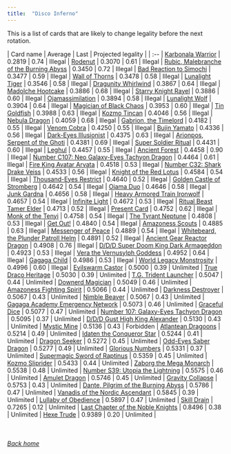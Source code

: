 ```yaml
---
title:  "Disco Inferno"
---
```


This is a list of cards that are likely to change legality before the next rotation.

| Card name | Average | Last | Projected legality |
| :-- |
[Karbonala Warrior](https://db.ygoprodeck.com/card/?search=Karbonala%20Warrior) | 0.2819 | 0.74 | Illegal |
[Rodenut](https://db.ygoprodeck.com/card/?search=Rodenut) | 0.3070 | 0.61 | Illegal |
[Rubic, Malebranche of the Burning Abyss](https://db.ygoprodeck.com/card/?search=Rubic,%20Malebranche%20of%20the%20Burning%20Abyss) | 0.3450 | 0.72 | Illegal |
[Bad Reaction to Simochi](https://db.ygoprodeck.com/card/?search=Bad%20Reaction%20to%20Simochi) | 0.3477 | 0.59 | Illegal |
[Wall of Thorns](https://db.ygoprodeck.com/card/?search=Wall%20of%20Thorns) | 0.3478 | 0.58 | Illegal |
[Lunalight Tiger](https://db.ygoprodeck.com/card/?search=Lunalight%20Tiger) | 0.3546 | 0.58 | Illegal |
[Dragunity Whirlwind](https://db.ygoprodeck.com/card/?search=Dragunity%20Whirlwind) | 0.3867 | 0.64 | Illegal |
[Madolche Hootcake](https://db.ygoprodeck.com/card/?search=Madolche%20Hootcake) | 0.3886 | 0.68 | Illegal |
[Starry Knight Rayel](https://db.ygoprodeck.com/card/?search=Starry%20Knight%20Rayel) | 0.3886 | 0.60 | Illegal |
[Ojamassimilation](https://db.ygoprodeck.com/card/?search=Ojamassimilation) | 0.3894 | 0.58 | Illegal |
[Lunalight Wolf](https://db.ygoprodeck.com/card/?search=Lunalight%20Wolf) | 0.3904 | 0.64 | Illegal |
[Magician of Black Chaos](https://db.ygoprodeck.com/card/?search=Magician%20of%20Black%20Chaos) | 0.3953 | 0.60 | Illegal |
[Tin Goldfish](https://db.ygoprodeck.com/card/?search=Tin%20Goldfish) | 0.3988 | 0.63 | Illegal |
[Kozmo Tincan](https://db.ygoprodeck.com/card/?search=Kozmo%20Tincan) | 0.4046 | 0.56 | Illegal |
[Nebula Dragon](https://db.ygoprodeck.com/card/?search=Nebula%20Dragon) | 0.4059 | 0.68 | Illegal |
[Gabrion, the Timelord](https://db.ygoprodeck.com/card/?search=Gabrion,%20the%20Timelord) | 0.4182 | 0.55 | Illegal |
[Venom Cobra](https://db.ygoprodeck.com/card/?search=Venom%20Cobra) | 0.4250 | 0.55 | Illegal |
[Bujin Yamato](https://db.ygoprodeck.com/card/?search=Bujin%20Yamato) | 0.4336 | 0.56 | Illegal |
[Dark-Eyes Illusionist](https://db.ygoprodeck.com/card/?search=Dark-Eyes%20Illusionist) | 0.4375 | 0.63 | Illegal |
[Arionpos, Serpent of the Ghoti](https://db.ygoprodeck.com/card/?search=Arionpos,%20Serpent%20of%20the%20Ghoti) | 0.4381 | 0.69 | Illegal |
[Super Soldier Ritual](https://db.ygoprodeck.com/card/?search=Super%20Soldier%20Ritual) | 0.4431 | 0.60 | Illegal |
[Leghul](https://db.ygoprodeck.com/card/?search=Leghul) | 0.4457 | 0.55 | Illegal |
[Ancient Forest](https://db.ygoprodeck.com/card/?search=Ancient%20Forest) | 0.4458 | 0.90 | Illegal |
[Number C107: Neo Galaxy-Eyes Tachyon Dragon](https://db.ygoprodeck.com/card/?search=Number%20C107:%20Neo%20Galaxy-Eyes%20Tachyon%20Dragon) | 0.4464 | 0.61 | Illegal |
[Fire King Avatar Arvata](https://db.ygoprodeck.com/card/?search=Fire%20King%20Avatar%20Arvata) | 0.4518 | 0.53 | Illegal |
[Number C32: Shark Drake Veiss](https://db.ygoprodeck.com/card/?search=Number%20C32:%20Shark%20Drake%20Veiss) | 0.4533 | 0.56 | Illegal |
[Knight of the Red Lotus](https://db.ygoprodeck.com/card/?search=Knight%20of%20the%20Red%20Lotus) | 0.4584 | 0.54 | Illegal |
[Thousand-Eyes Restrict](https://db.ygoprodeck.com/card/?search=Thousand-Eyes%20Restrict) | 0.4640 | 0.52 | Illegal |
[Golden Castle of Stromberg](https://db.ygoprodeck.com/card/?search=Golden%20Castle%20of%20Stromberg) | 0.4642 | 0.54 | Illegal |
[Ojama Duo](https://db.ygoprodeck.com/card/?search=Ojama%20Duo) | 0.4646 | 0.58 | Illegal |
[Junk Gardna](https://db.ygoprodeck.com/card/?search=Junk%20Gardna) | 0.4656 | 0.58 | Illegal |
[Heavy Armored Train Ironwolf](https://db.ygoprodeck.com/card/?search=Heavy%20Armored%20Train%20Ironwolf) | 0.4657 | 0.54 | Illegal |
[Infinite Light](https://db.ygoprodeck.com/card/?search=Infinite%20Light) | 0.4672 | 0.53 | Illegal |
[Ritual Beast Tamer Elder](https://db.ygoprodeck.com/card/?search=Ritual%20Beast%20Tamer%20Elder) | 0.4713 | 0.52 | Illegal |
[Present Card](https://db.ygoprodeck.com/card/?search=Present%20Card) | 0.4752 | 0.62 | Illegal |
[Monk of the Tenyi](https://db.ygoprodeck.com/card/?search=Monk%20of%20the%20Tenyi) | 0.4758 | 0.54 | Illegal |
[The Tyrant Neptune](https://db.ygoprodeck.com/card/?search=The%20Tyrant%20Neptune) | 0.4808 | 0.53 | Illegal |
[Get Out!](https://db.ygoprodeck.com/card/?search=Get%20Out!) | 0.4840 | 0.54 | Illegal |
[Amazoness Scouts](https://db.ygoprodeck.com/card/?search=Amazoness%20Scouts) | 0.4885 | 0.63 | Illegal |
[Messenger of Peace](https://db.ygoprodeck.com/card/?search=Messenger%20of%20Peace) | 0.4889 | 0.54 | Illegal |
[Whitebeard, the Plunder Patroll Helm](https://db.ygoprodeck.com/card/?search=Whitebeard,%20the%20Plunder%20Patroll%20Helm) | 0.4891 | 0.52 | Illegal |
[Ancient Gear Reactor Dragon](https://db.ygoprodeck.com/card/?search=Ancient%20Gear%20Reactor%20Dragon) | 0.4908 | 0.76 | Illegal |
[D/D/D Super Doom King Dark Armageddon](https://db.ygoprodeck.com/card/?search=D/D/D%20Super%20Doom%20King%20Dark%20Armageddon) | 0.4923 | 0.53 | Illegal |
[Vera the Vernusylph Goddess](https://db.ygoprodeck.com/card/?search=Vera%20the%20Vernusylph%20Goddess) | 0.4952 | 0.64 | Illegal |
[Gagaga Child](https://db.ygoprodeck.com/card/?search=Gagaga%20Child) | 0.4986 | 0.53 | Illegal |
[World Legacy Monstrosity](https://db.ygoprodeck.com/card/?search=World%20Legacy%20Monstrosity) | 0.4996 | 0.60 | Illegal |
[Evilswarm Castor](https://db.ygoprodeck.com/card/?search=Evilswarm%20Castor) | 0.5000 | 0.39 | Unlimited |
[True Draco Heritage](https://db.ygoprodeck.com/card/?search=True%20Draco%20Heritage) | 0.5030 | 0.39 | Unlimited |
[T.G. Trident Launcher](https://db.ygoprodeck.com/card/?search=T.G.%20Trident%20Launcher) | 0.5047 | 0.44 | Unlimited |
[Downerd Magician](https://db.ygoprodeck.com/card/?search=Downerd%20Magician) | 0.5049 | 0.46 | Unlimited |
[Amazoness Fighting Spirit](https://db.ygoprodeck.com/card/?search=Amazoness%20Fighting%20Spirit) | 0.5066 | 0.44 | Unlimited |
[Darkness Destroyer](https://db.ygoprodeck.com/card/?search=Darkness%20Destroyer) | 0.5067 | 0.43 | Unlimited |
[Nimble Beaver](https://db.ygoprodeck.com/card/?search=Nimble%20Beaver) | 0.5067 | 0.43 | Unlimited |
[Gagaga Academy Emergency Network](https://db.ygoprodeck.com/card/?search=Gagaga%20Academy%20Emergency%20Network) | 0.5073 | 0.46 | Unlimited |
[Graceful Dice](https://db.ygoprodeck.com/card/?search=Graceful%20Dice) | 0.5077 | 0.47 | Unlimited |
[Number 107: Galaxy-Eyes Tachyon Dragon](https://db.ygoprodeck.com/card/?search=Number%20107:%20Galaxy-Eyes%20Tachyon%20Dragon) | 0.5095 | 0.37 | Unlimited |
[D/D/D Gust High King Alexander](https://db.ygoprodeck.com/card/?search=D/D/D%20Gust%20High%20King%20Alexander) | 0.5130 | 0.43 | Unlimited |
[Mystic Mine](https://db.ygoprodeck.com/card/?search=Mystic%20Mine) | 0.5136 | 0.43 | Forbidden |
[Atlantean Dragoons](https://db.ygoprodeck.com/card/?search=Atlantean%20Dragoons) | 0.5214 | 0.49 | Unlimited |
[Idaten the Conqueror Star](https://db.ygoprodeck.com/card/?search=Idaten%20the%20Conqueror%20Star) | 0.5244 | 0.41 | Unlimited |
[Dragon Seeker](https://db.ygoprodeck.com/card/?search=Dragon%20Seeker) | 0.5272 | 0.45 | Unlimited |
[Odd-Eyes Saber Dragon](https://db.ygoprodeck.com/card/?search=Odd-Eyes%20Saber%20Dragon) | 0.5277 | 0.49 | Unlimited |
[Glorious Numbers](https://db.ygoprodeck.com/card/?search=Glorious%20Numbers) | 0.5331 | 0.37 | Unlimited |
[Supermagic Sword of Raptinus](https://db.ygoprodeck.com/card/?search=Supermagic%20Sword%20of%20Raptinus) | 0.5359 | 0.45 | Unlimited |
[Kozmo Sliprider](https://db.ygoprodeck.com/card/?search=Kozmo%20Sliprider) | 0.5433 | 0.44 | Unlimited |
[Zaborg the Mega Monarch](https://db.ygoprodeck.com/card/?search=Zaborg%20the%20Mega%20Monarch) | 0.5538 | 0.48 | Unlimited |
[Number S39: Utopia the Lightning](https://db.ygoprodeck.com/card/?search=Number%20S39:%20Utopia%20the%20Lightning) | 0.5575 | 0.46 | Unlimited |
[Amulet Dragon](https://db.ygoprodeck.com/card/?search=Amulet%20Dragon) | 0.5746 | 0.45 | Unlimited |
[Gravity Collapse](https://db.ygoprodeck.com/card/?search=Gravity%20Collapse) | 0.5753 | 0.43 | Unlimited |
[Dante, Pilgrim of the Burning Abyss](https://db.ygoprodeck.com/card/?search=Dante,%20Pilgrim%20of%20the%20Burning%20Abyss) | 0.5786 | 0.47 | Unlimited |
[Vanadis of the Nordic Ascendant](https://db.ygoprodeck.com/card/?search=Vanadis%20of%20the%20Nordic%20Ascendant) | 0.5845 | 0.39 | Unlimited |
[Lullaby of Obedience](https://db.ygoprodeck.com/card/?search=Lullaby%20of%20Obedience) | 0.5897 | 0.47 | Unlimited |
[Skill Drain](https://db.ygoprodeck.com/card/?search=Skill%20Drain) | 0.7265 | 0.12 | Unlimited |
[Last Chapter of the Noble Knights](https://db.ygoprodeck.com/card/?search=Last%20Chapter%20of%20the%20Noble%20Knights) | 0.8496 | 0.38 | Unlimited |
[Hexe Trude](https://db.ygoprodeck.com/card/?search=Hexe%20Trude) | 0.9389 | 0.20 | Unlimited |

<br>

###### [Back home](index)
